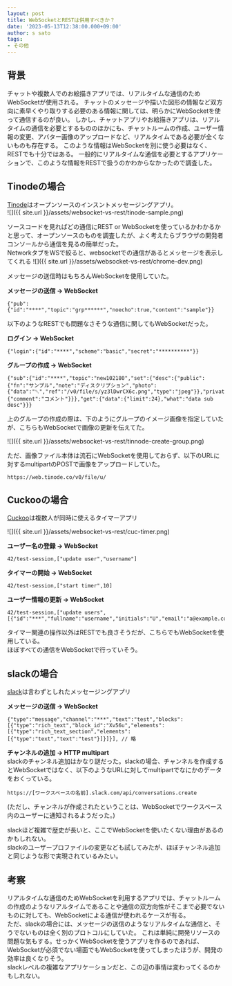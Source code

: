 ```yaml
---
layout: post
title: WebSocketとRESTは併用すべきか？
date: '2023-05-13T12:38:00.000+09:00'
author: s sato
tags:
- その他
---
```


## 背景

チャットや複数人でのお絵描きアプリでは、リアルタイムな通信のためWebSocketが使用される。
チャットのメッセージや描いた図形の情報など双方向に素早くやり取りする必要のある情報に関しては、明らかにWebSocketを使って通信するのが良い。
しかし、チャットアプリやお絵描きアプリは、リアルタイムの通信を必要とするもののほかにも、チャットルームの作成、ユーザー情報の変更、アバター画像のアップロードなど、リアルタイムである必要が全くないものも存在する。
このような情報はWebSocketを別に使う必要はなく、RESTでも十分ではある。
一般的にリアルタイムな通信を必要とするアプリケーションで、このような情報をRESTで扱うのかわからなかったので調査した。

## Tinodeの場合

[Tinode](https://github.com/tinode/chat)はオープンソースのインスントメッセージングアプリ。  
![]({{ site.url }}/assets/websocket-vs-rest/tinode-sample.png)

ソースコードを見ればどの通信にREST or WebSocketを使っているかわかるかと思って、オープンソースのものを調査したが、よく考えたらブラウザの開発者コンソールから通信を見るの簡単だった。  
NetworkタブをWSで絞ると、websocketでの通信があるとメッセージを表示してくれる
![]({{ site.url }}/assets/websocket-vs-rest/chrome-dev.png)


メッセージの送信時はもちろんWebSocketを使用していた。

**メッセージの送信 -> WebSocket**
```
{"pub":{"id":"****","topic":"grp******","noecho":true,"content":"sample"}}
```

以下のようなRESTでも問題なさそうな通信に関してもWebSocketだった。

**ログイン -> WebSocket**
```
{"login":{"id":"****","scheme":"basic","secret":"**********"}}
```

**グループの作成 -> WebSocket**
```
{"sub":{"id":"****","topic":"new102180","set":{"desc":{"public":{"fn":"サンプル","note":"ディスクリプション","photo":{"data":"␡","ref":"/v0/file/s/yz3lDwrCX6c.png","type":"jpeg"}},"private":{"comment":"コメント"}}},"get":{"data":{"limit":24},"what":"data sub desc"}}}
```

上のグループの作成の際は、下のようにグループのイメージ画像を指定していたが、こちらもWebSocketで画像の更新を伝えてた。

![]({{ site.url }}/assets/websocket-vs-rest/tinnode-create-group.png)

ただ、画像ファイル本体は流石にWebSocketを使用しておらず、以下のURLに対するmultipartのPOSTで画像をアップロードしていた。

`https://web.tinode.co/v0/file/u/`


## Cuckooの場合

[Cuckoo](https://cuckoo.team/test-session)は複数人が同時に使えるタイマーアプリ

![]({{ site.url }}/assets/websocket-vs-rest/cuc-timer.png)


**ユーザー名の登録 -> WebSocket**

```
42/test-session,["update user","username"]
```

**タイマーの開始 -> WebSocket**

```
42/test-session,["start timer",10]
```

**ユーザー情報の更新 -> WebSocket**
```
42/test-session,["update users",[{"id":"***","fullname":"username","initials":"U","email":"a@example.com","gravatar":"***"}]]
```

タイマー関連の操作以外はRESTでも良さそうだが、こちらでもWebSocketを使用している。   
ほぼすべての通信をWebSocketで行っていそう。


## slackの場合

[slack](https://slack.com/)は言わずとしれたメッセージングアプリ


**メッセージの送信 -> WebSocket**
```
{"type":"message","channel":"***","text":"test","blocks":[{"type":"rich_text","block_id":"Xv56u","elements":[{"type":"rich_text_section","elements":[{"type":"text","text":"test"}]}]}], // 略
```

**チャンネルの追加 -> HTTP multipart**   
slackのチャンネル追加はかなり謎だった。slackの場合、チャンネルを作成するとWebSocketではなく、以下のようなURLに対してmultipartでなにかのデータをおくっている。

```
https://[ワークスペースの名前].slack.com/api/conversations.create
```

(ただし、チャンネルが作成されたということは、WebSocketでワークスペース内のユーザーに通知されるようだった。)  

slackほど複雑で歴史が長いと、ここでWebSocketを使いたくない理由があるのかもしれない。     
slackのユーザープロファイルの変更なども試してみたが、ほぼチャンネル追加と同じような形で実現されているみたい。

## 考察

リアルタイムな通信のためWebSocketを利用するアプリでは、チャットルームの作成のようなリアルタイムであることや通信の双方向性がそこまで必要でないものに対しても、WebSocketによる通信が使われるケースが有る。  
ただ、slackの場合には、メッセージの送信のようなリアルタイムな通信と、そうでないものは全く別のプロトコルにしていた。
これは単純に開発リソースの問題な気もする。せっかくWebSocketを使うアプリを作るのであれば、WebSocketが必須でない場面でもWebSocketを使ってしまったほうが、開発の効率は良くなりそう。    
slackレベルの複雑なアプリケーションだと、この辺の事情は変わってくるのかもしれない。
